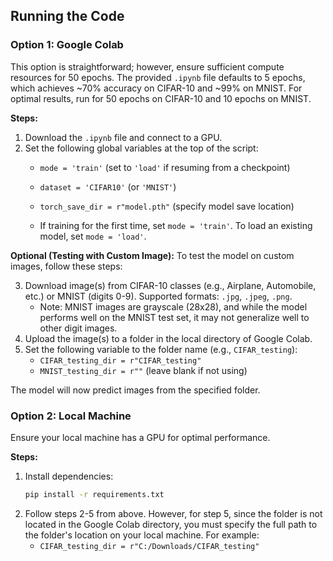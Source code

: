 ## Running the Code

### Option 1: Google Colab

This option is straightforward; however, ensure sufficient compute resources for 50 epochs. The provided `.ipynb` file defaults to 5 epochs, which achieves ~70% accuracy on CIFAR-10 and ~99% on MNIST. For optimal results, run for 50 epochs on CIFAR-10 and 10 epochs on MNIST.

**Steps:**
1. Download the `.ipynb` file and connect to a GPU.
2. Set the following global variables at the top of the script:
   - `mode = 'train'` (set to `'load'` if resuming from a checkpoint)
   - `dataset = 'CIFAR10'` (or `'MNIST'`)
   - `torch_save_dir = r"model.pth"` (specify model save location)
   
   - If training for the first time, set `mode = 'train'`. To load an existing model, set `mode = 'load'`.

**Optional (Testing with Custom Image):**
To test the model on custom images, follow these steps:

3. Download image(s) from CIFAR-10 classes (e.g., Airplane, Automobile, etc.) or MNIST (digits 0-9). Supported formats: `.jpg`, `.jpeg`, `.png`. 
   - Note: MNIST images are grayscale (28x28), and while the model performs well on the MNIST test set, it may not generalize well to other digit images.
4. Upload the image(s) to a folder in the local directory of Google Colab.
5. Set the following variable to the folder name (e.g., `CIFAR_testing`):
   - `CIFAR_testing_dir = r"CIFAR_testing"`
   - `MNIST_testing_dir = r""` (leave blank if not using)

The model will now predict images from the specified folder.

### Option 2: Local Machine

Ensure your local machine has a GPU for optimal performance.

**Steps:**
1. Install dependencies:
   ```bash
   pip install -r requirements.txt
2. Follow steps 2-5 from above. However, for step 5, since the folder is not located in the Google Colab directory, you must specify the full path to the folder's location on your local machine. For example:
   - `CIFAR_testing_dir = r"C:/Downloads/CIFAR_testing"`
